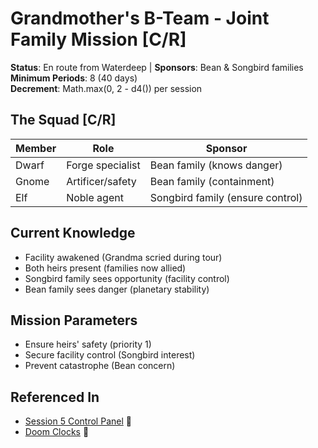 # Grandmother's B-Team - Joint Family Mission [C/R]
**Status**: En route from Waterdeep | **Sponsors**: Bean & Songbird families  
**Minimum Periods**: 8 (40 days)  
**Decrement**: Math.max(0, 2 - d4()) per session

## The Squad [C/R]
| Member | Role | Sponsor |
|--------|------|---------|
| Dwarf | Forge specialist | Bean family (knows danger) |
| Gnome | Artificer/safety | Bean family (containment) |
| Elf | Noble agent | Songbird family (ensure control) |

## Current Knowledge
- Facility awakened (Grandma scried during tour)
- Both heirs present (families now allied)
- Songbird family sees opportunity (facility control)
- Bean family sees danger (planetary stability)

## Mission Parameters
- Ensure heirs' safety (priority 1)
- Secure facility control (Songbird interest)
- Prevent catastrophe (Bean concern)

## Referenced In
- [Session 5 Control Panel](../../../notes/session-5/00-INDEX.md) 📍
- [Doom Clocks](../doom-clocks.md) 📍